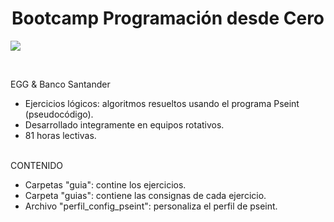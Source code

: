 <h1 align="center"><b> Bootcamp Programación desde Cero </b></h1>
   <p align="left">
   <img src="https://img.shields.io/badge/STATUS-FINISHED-green">
   </p>
<br>

EGG & Banco Santander
* Ejercicios lógicos: algoritmos resueltos usando el programa Pseint (pseudocódigo).
* Desarrollado integramente en equipos rotativos.
* 81 horas lectivas.
<br><br>

CONTENIDO
* Carpetas "guia": contine los ejercicios.
* Carpeta "guias": contiene las consignas de cada ejercicio.
* Archivo "perfil_config_pseint": personaliza el perfil de pseint.

